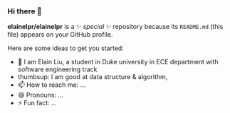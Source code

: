 ### Hi there 👋

**elainelpr/elainelpr** is a ✨ _special_ ✨ repository because its `README.md` (this file) appears on your GitHub profile.

Here are some ideas to get you started:

- 🔭 I am Elain Liu, a student in Duke university in ECE department with software engineering track
- thumbsup: I am good at data structure & algorithm, 
- 📫 How to reach me: ...
- 😄 Pronouns: ...
- ⚡ Fun fact: ...
